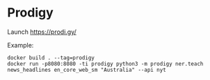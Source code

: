 # Prodigy
Launch https://prodi.gy/

Example:
```
docker build . --tag=prodigy
docker run -p8080:8080 -ti prodigy python3 -m prodigy ner.teach news_headlines en_core_web_sm "Australia" --api nyt
```
